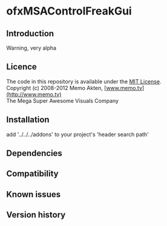 ofxMSAControlFreakGui
=====================================

Introduction
------------
Warning, very alpha

Licence
-------
The code in this repository is available under the [MIT License](https://secure.wikimedia.org/wikipedia/en/wiki/Mit_license).  
Copyright (c) 2008-2012 Memo Akten, [www.memo.tv](http://www.memo.tv)  
The Mega Super Awesome Visuals Company


Installation
------------
add '../../../addons' to your project's 'header search path'

Dependencies
------------

Compatibility
------------

Known issues
------------

Version history
------------

